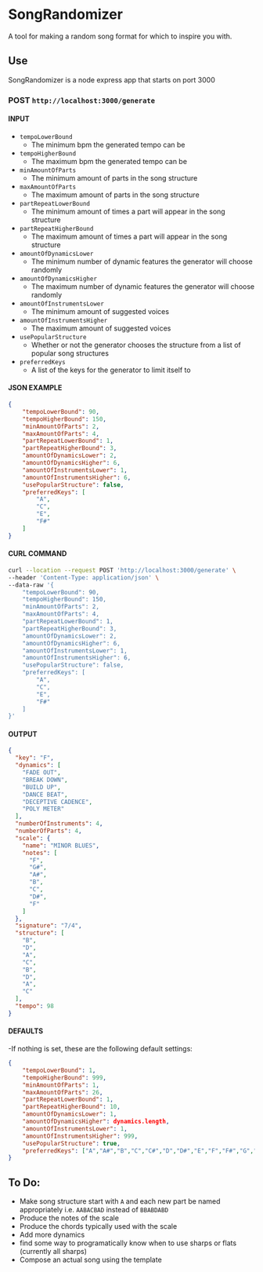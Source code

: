 # SongRandomizer
A tool for making a random song format for which to inspire you with.
## Use
SongRandomizer is a node express app that starts on port 3000

### POST `http://localhost:3000/generate`
#### INPUT 
- `tempoLowerBound`
  - The minimum bpm the generated tempo can be
- `tempoHigherBound`
  - The maximum bpm the generated tempo can be
- `minAmountOfParts`
  - The minimum amount of parts in the song structure
- `maxAmountOfParts`
  - The maximum amount of parts in the song structure
- `partRepeatLowerBound`
  - The minimum amount of times a part will appear in the song structure
- `partRepeatHigherBound`
  - The maximum amount of times a part will appear in the song structure
- `amountOfDynamicsLower`
  - The minimum number of dynamic features the generator will choose randomly
- `amountOfDynamicsHigher`
  - The maximum number of dynamic features the generator will choose randomly
- `amountOfInstrumentsLower`
  - The minimum amount of suggested voices
- `amountOfInstrumentsHigher`
  - The maximum amount of suggested voices
- `usePopularStructure`
  - Whether or not the generator chooses the structure from a list of popular song structures
- `preferredKeys`
  - A list of the keys for the generator to limit itself to

#### JSON EXAMPLE
```json
{
	"tempoLowerBound": 90,
	"tempoHigherBound": 150,
	"minAmountOfParts": 2,
	"maxAmountOfParts": 4,
	"partRepeatLowerBound": 1,
	"partRepeatHigherBound": 3,
	"amountOfDynamicsLower": 2,
	"amountOfDynamicsHigher": 6,
	"amountOfInstrumentsLower": 1,
	"amountOfInstrumentsHigher": 6,
	"usePopularStructure": false,
	"preferredKeys": [
		"A",
		"C",
		"E",
		"F#"
	]
}
```
#### CURL COMMAND
```bash
curl --location --request POST 'http://localhost:3000/generate' \
--header 'Content-Type: application/json' \
--data-raw '{
	"tempoLowerBound": 90,
	"tempoHigherBound": 150,
	"minAmountOfParts": 2,
	"maxAmountOfParts": 4,
	"partRepeatLowerBound": 1,
	"partRepeatHigherBound": 3,
	"amountOfDynamicsLower": 2,
	"amountOfDynamicsHigher": 6,
	"amountOfInstrumentsLower": 1,
	"amountOfInstrumentsHigher": 6,
	"usePopularStructure": false,
	"preferredKeys": [
		"A",
		"C",
		"E",
		"F#"
	]
}'
```

#### OUTPUT
```json
{
  "key": "F",
  "dynamics": [
    "FADE OUT",
    "BREAK DOWN",
    "BUILD UP",
    "DANCE BEAT",
    "DECEPTIVE CADENCE",
    "POLY METER"
  ],
  "numberOfInstruments": 4,
  "numberOfParts": 4,
  "scale": {
    "name": "MINOR BLUES",
    "notes": [
      "F",
      "G#",
      "A#",
      "B",
      "C",
      "D#",
      "F"
    ]
  },
  "signature": "7/4",
  "structure": [
    "B",
    "D",
    "A",
    "C",
    "B",
    "D",
    "A",
    "C"
  ],
  "tempo": 98
}
```

#### DEFAULTS
-If nothing is set, these are the following default settings:
```json
{
    "tempoLowerBound": 1,
    "tempoHigherBound": 999,
    "minAmountOfParts": 1,
    "maxAmountOfParts": 26,
    "partRepeatLowerBound": 1,
    "partRepeatHigherBound": 10,
    "amountOfDynamicsLower": 1,
    "amountOfDynamicsHigher": dynamics.length,
    "amountOfInstrumentsLower": 1,
    "amountOfInstrumentsHigher": 999,
    "usePopularStructure": true,
    "preferredKeys": ["A","A#","B","C","C#","D","D#","E","F","F#","G","G#"]
}
```
## To Do:
- Make song structure start with `A` and each new part be named appropriately i.e. `AABACBAD` instead of `BBABDABD`
- Produce the notes of the scale
- Produce the chords typically used with the scale
- Add more dynamics
- find some way to programatically know when to use sharps or flats (currently all sharps)
- Compose an actual song using the template
